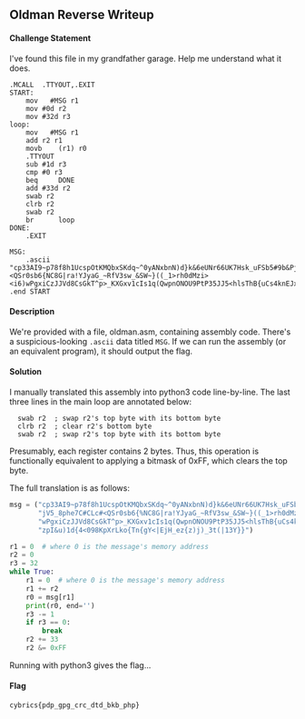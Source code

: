 ## Oldman Reverse Writeup

#### Challenge Statement

I've found this file in my grandfather garage. Help me understand what it does.

```assembly
.MCALL  .TTYOUT,.EXIT
START:
    mov   #MSG r1 
    mov #0d r2
    mov #32d r3
loop:       
    mov   #MSG r1 
    add r2 r1
    movb    (r1) r0
    .TTYOUT
    sub #1d r3
    cmp #0 r3
    beq     DONE
    add #33d r2
    swab r2
    clrb r2
    swab r2    
    br      loop      
DONE: 
    .EXIT

MSG:
    .ascii "cp33AI9~p78f8h1UcspOtKMQbxSKdq~^0yANxbnN)d}k&6eUNr66UK7Hsk_uFSb5#9b&PjV5_8phe7C#CLc#<QSr0sb6{NC8G|ra!YJyaG_~RfV3sw_&SW~}((_1>rh0dMzi><i6)wPgxiCzJJVd8CsGkT^p>_KXGxv1cIs1q(QwpnONOU9PtP35JJ5<hlsThB{uCs4knEJxGgzpI&u)1d{4<098KpXrLko{Tn{gY<|EjH_ez{z)j)_3t(|13Y}}"
.end START
```

#### Description

We're provided with a file, oldman.asm, containing assembly code. There's a suspicious-looking `.ascii` data titled `MSG`. If we can run the assembly (or an equivalent program), it should output the flag.

#### Solution

I manually translated this assembly into python3 code line-by-line. The last three lines in the main loop are annotated below:

```assembly
  swab r2  ; swap r2's top byte with its bottom byte
  clrb r2  ; clear r2's bottom byte
  swab r2  ; swap r2's top byte with its bottom byte
```

Presumably, each register contains 2 bytes. Thus, this operation is functionally equivalent to applying a bitmask of 0xFF, which clears the top byte.

The full translation is as follows:

```py
msg = ("cp33AI9~p78f8h1UcspOtKMQbxSKdq~^0yANxbnN)d}k&6eUNr66UK7Hsk_uFSb5#9b&P"
       "jV5_8phe7C#CLc#<QSr0sb6{%NC8G|ra!YJyaG_~RfV3sw_&SW~}((_1>rh0dMzi><i6)"
       "wPgxiCzJJVd8CsGkT^p>_KXGxv1cIs1q(QwpnONOU9PtP35JJ5<hlsThB{uCs4knEJxGg"
       "zpI&u)1d{4<098KpXrLko{Tn{gY<|EjH_ez{z)j)_3t(|13Y}}")

r1 = 0  # where 0 is the message's memory address
r2 = 0
r3 = 32
while True:
    r1 = 0  # where 0 is the message's memory address
    r1 += r2
    r0 = msg[r1]
    print(r0, end='')
    r3 -= 1
    if r3 == 0:
        break
    r2 += 33
    r2 &= 0xFF
```

Running with python3 gives the flag...

#### Flag

`cybrics{pdp_gpg_crc_dtd_bkb_php}`